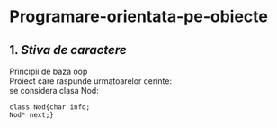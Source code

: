 # Programare-orientata-pe-obiecte

## 1. _Stiva de caractere_
Principii de baza oop\
Proiect care raspunde urmatoarelor cerinte:\
se considera clasa Nod:
```
class Nod{char info;
Nod* next;}

```
